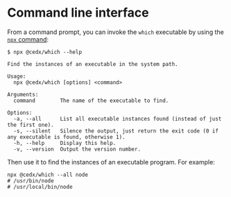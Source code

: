 # Command line interface
From a command prompt, you can invoke the `which` executable by using
the [`npx` command](https://docs.npmjs.com/cli/commands/npx):

``` shell
$ npx @cedx/which --help

Find the instances of an executable in the system path.

Usage:
  npx @cedx/which [options] <command>

Arguments:
  command        The name of the executable to find.

Options:
  -a, --all      List all executable instances found (instead of just the first one).
  -s, --silent   Silence the output, just return the exit code (0 if any executable is found, otherwise 1).
  -h, --help     Display this help.
  -v, --version  Output the version number.
```

Then use it to find the instances of an executable program. For example:

``` shell
npx @cedx/which --all node
# /usr/bin/node
# /usr/local/bin/node
```
